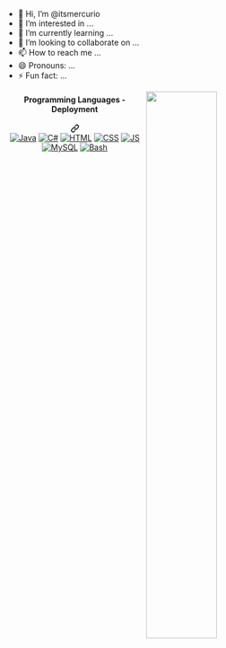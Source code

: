 - 👋 Hi, I’m @itsmercurio
- 👀 I’m interested in ...
- 🌱 I’m currently learning ...
- 💞️ I’m looking to collaborate on ...
- 📫 How to reach me ...
- 😄 Pronouns: ...
- ⚡ Fun fact: ...

<img align="right" width="50%" src="https://camo.githubusercontent.com/d3cd2fdb361672150ba048d0d05f4a58dd1683981f963e34e1e4f984a68d39e2/68747470733a2f2f6769746875622d726561646d652d73746174732e76657263656c2e6170702f6170693f757365726e616d653d4a696c6c617a7175657a2673686f775f69636f6e733d74727565267469746c655f636f6c6f723d45364446423826746578745f636f6c6f723d6364646266392669636f6e5f636f6c6f723d6361663662622662675f636f6c6f723d323032303241" data-canonical-src="https://github-readme-stats.vercel.app/api?username=itsmercurio&amp;show_icons=true&amp;title_color=E6DFB8&amp;text_color=cddbf9&amp;icon_color=caf6bb&amp;bg_color=20202A" style="max-width: 100%;">


 <div align="center" dir="auto">
<div class="markdown-heading" dir="auto"><h4 align="center" class="heading-element" dir="auto">Programming Languages - Deployment</h4><a id="user-content-programming-languages---deployment" class="anchor" aria-label="Permalink: Programming Languages - Deployment" href="#programming-languages---deployment"><svg class="octicon octicon-link" viewBox="0 0 16 16" version="1.1" width="16" height="16" aria-hidden="true"><path d="m7.775 3.275 1.25-1.25a3.5 3.5 0 1 1 4.95 4.95l-2.5 2.5a3.5 3.5 0 0 1-4.95 0 .751.751 0 0 1 .018-1.042.751.751 0 0 1 1.042-.018 1.998 1.998 0 0 0 2.83 0l2.5-2.5a2.002 2.002 0 0 0-2.83-2.83l-1.25 1.25a.751.751 0 0 1-1.042-.018.751.751 0 0 1-.018-1.042Zm-4.69 9.64a1.998 1.998 0 0 0 2.83 0l1.25-1.25a.751.751 0 0 1 1.042.018.751.751 0 0 1 .018 1.042l-1.25 1.25a3.5 3.5 0 1 1-4.95-4.95l2.5-2.5a3.5 3.5 0 0 1 4.95 0 .751.751 0 0 1-.018 1.042.751.751 0 0 1-1.042.018 1.998 1.998 0 0 0-2.83 0l-2.5 2.5a1.998 1.998 0 0 0 0 2.83Z"></path></svg></a></div>
<a target="_blank" rel="noopener noreferrer nofollow" href="https://camo.githubusercontent.com/e62d3af9e20b7faee339e0477a1c7fcea4a704334dd9e62a163722184f5c15e2/68747470733a2f2f696d672e736869656c64732e696f2f62616467652f4a6176612d6431383936382e7376673f267374796c653d666f722d7468652d6261646765266c6f676f3d6a617661266c6f676f436f6c6f723d7768697465"><img alt="Java" src="https://camo.githubusercontent.com/e62d3af9e20b7faee339e0477a1c7fcea4a704334dd9e62a163722184f5c15e2/68747470733a2f2f696d672e736869656c64732e696f2f62616467652f4a6176612d6431383936382e7376673f267374796c653d666f722d7468652d6261646765266c6f676f3d6a617661266c6f676f436f6c6f723d7768697465" data-canonical-src="https://img.shields.io/badge/Java-d18968.svg?&amp;style=for-the-badge&amp;logo=java&amp;logoColor=white" style="max-width: 100%;"></a>
<a target="_blank" rel="noopener noreferrer nofollow" href="https://camo.githubusercontent.com/35e894f9d043dfdc1a5edabd2a268ea708ae0f331c58ec231781da2331f98ada/68747470733a2f2f696d672e736869656c64732e696f2f62616467652f432532332d3030374143432e7376673f267374796c653d666f722d7468652d6261646765266c6f676f3d632d7368617270266c6f676f436f6c6f723d7768697465"><img alt="C#" src="https://camo.githubusercontent.com/35e894f9d043dfdc1a5edabd2a268ea708ae0f331c58ec231781da2331f98ada/68747470733a2f2f696d672e736869656c64732e696f2f62616467652f432532332d3030374143432e7376673f267374796c653d666f722d7468652d6261646765266c6f676f3d632d7368617270266c6f676f436f6c6f723d7768697465" data-canonical-src="https://img.shields.io/badge/C%23-007ACC.svg?&amp;style=for-the-badge&amp;logo=c-sharp&amp;logoColor=white" style="max-width: 100%;"></a>
<a target="_blank" rel="noopener noreferrer nofollow" href="https://camo.githubusercontent.com/8b066671773fe5c7e0028ccc33e0143c43e966cf21462b5be23d115580379a68/68747470733a2f2f696d672e736869656c64732e696f2f62616467652f48544d4c2d6431616336382e7376673f267374796c653d666f722d7468652d6261646765266c6f676f3d68746d6c35266c6f676f436f6c6f723d7768697465"><img alt="HTML" src="https://camo.githubusercontent.com/8b066671773fe5c7e0028ccc33e0143c43e966cf21462b5be23d115580379a68/68747470733a2f2f696d672e736869656c64732e696f2f62616467652f48544d4c2d6431616336382e7376673f267374796c653d666f722d7468652d6261646765266c6f676f3d68746d6c35266c6f676f436f6c6f723d7768697465" data-canonical-src="https://img.shields.io/badge/HTML-d1ac68.svg?&amp;style=for-the-badge&amp;logo=html5&amp;logoColor=white" style="max-width: 100%;"></a>
<a target="_blank" rel="noopener noreferrer nofollow" href="https://camo.githubusercontent.com/85b76c2f76d19ced509b3f4594230787b1919071190ea79541fd70d02b2eff77/68747470733a2f2f696d672e736869656c64732e696f2f62616467652f4353532d3430333236622e7376673f267374796c653d666f722d7468652d6261646765266c6f676f3d63737333266c6f676f436f6c6f723d7768697465"><img alt="CSS" src="https://camo.githubusercontent.com/85b76c2f76d19ced509b3f4594230787b1919071190ea79541fd70d02b2eff77/68747470733a2f2f696d672e736869656c64732e696f2f62616467652f4353532d3430333236622e7376673f267374796c653d666f722d7468652d6261646765266c6f676f3d63737333266c6f676f436f6c6f723d7768697465" data-canonical-src="https://img.shields.io/badge/CSS-40326b.svg?&amp;style=for-the-badge&amp;logo=css3&amp;logoColor=white" style="max-width: 100%;"></a>
<a target="_blank" rel="noopener noreferrer nofollow" href="https://camo.githubusercontent.com/467dd815fd6b9e6d4f4182491cd95fd4f64c3c386ed4e45af0680fea51c6005a/68747470733a2f2f696d672e736869656c64732e696f2f62616467652f4a532d3430333236622e7376673f267374796c653d666f722d7468652d6261646765266c6f676f3d4a53266c6f676f436f6c6f723d626c61636b"><img alt="JS" src="https://camo.githubusercontent.com/467dd815fd6b9e6d4f4182491cd95fd4f64c3c386ed4e45af0680fea51c6005a/68747470733a2f2f696d672e736869656c64732e696f2f62616467652f4a532d3430333236622e7376673f267374796c653d666f722d7468652d6261646765266c6f676f3d4a53266c6f676f436f6c6f723d626c61636b" data-canonical-src="https://img.shields.io/badge/JS-40326b.svg?&amp;style=for-the-badge&amp;logo=JS&amp;logoColor=black" style="max-width: 100%;"></a>
<a target="_blank" rel="noopener noreferrer nofollow" href="https://camo.githubusercontent.com/8938e6682cf8946cae1d598f4b6b18e7b0f6e784cee8f9d4dd88e0fa982300ab/68747470733a2f2f696d672e736869656c64732e696f2f62616467652f4d7953514c2d3233616565612e7376673f267374796c653d666f722d7468652d6261646765266c6f676f3d6d7973716c266c6f676f436f6c6f723d7768697465"><img alt="MySQL" src="https://camo.githubusercontent.com/8938e6682cf8946cae1d598f4b6b18e7b0f6e784cee8f9d4dd88e0fa982300ab/68747470733a2f2f696d672e736869656c64732e696f2f62616467652f4d7953514c2d3233616565612e7376673f267374796c653d666f722d7468652d6261646765266c6f676f3d6d7973716c266c6f676f436f6c6f723d7768697465" data-canonical-src="https://img.shields.io/badge/MySQL-23aeea.svg?&amp;style=for-the-badge&amp;logo=mysql&amp;logoColor=white" style="max-width: 100%;"></a>
<a target="_blank" rel="noopener noreferrer nofollow" href="https://camo.githubusercontent.com/e8b4a77719fa85dd3dd5f8e6e5349570411fe294d909a73e9a45abfec92657d7/68747470733a2f2f696d672e736869656c64732e696f2f62616467652f426173682d3335333533352e7376673f267374796c653d666f722d7468652d6261646765266c6f676f3d676e752d62617368266c6f676f436f6c6f723d677265656e"><img alt="Bash" src="https://camo.githubusercontent.com/e8b4a77719fa85dd3dd5f8e6e5349570411fe294d909a73e9a45abfec92657d7/68747470733a2f2f696d672e736869656c64732e696f2f62616467652f426173682d3335333533352e7376673f267374796c653d666f722d7468652d6261646765266c6f676f3d676e752d62617368266c6f676f436f6c6f723d677265656e" data-canonical-src="https://img.shields.io/badge/Bash-353535.svg?&amp;style=for-the-badge&amp;logo=gnu-bash&amp;logoColor=green" style="max-width: 100%;"></a>
  </div>


<!---
itsmercurio/itsmercurio is a ✨ special ✨ repository because its `README.md` (this file) appears on your GitHub profile.
You can click the Preview link to take a look at your changes.

--->
